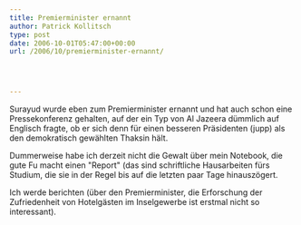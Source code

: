 ```yaml
---
title: Premierminister ernannt
author: Patrick Kollitsch
type: post
date: 2006-10-01T05:47:00+00:00
url: /2006/10/premierminister-ernannt/




---
```

Surayud wurde eben zum Premierminister ernannt und hat auch schon eine Pressekonferenz gehalten, auf der ein Typ von Al Jazeera dümmlich auf Englisch fragte, ob er sich denn für einen besseren Präsidenten (jupp) als den demokratisch gewählten Thaksin hält. 

Dummerweise habe ich derzeit nicht die Gewalt über mein Notebook, die gute Fu macht einen "Report" (das sind schriftliche Hausarbeiten fürs Studium, die sie in der Regel bis auf die letzten paar Tage hinauszögert. 

Ich werde berichten (über den Premierminister, die Erforschung der Zufriedenheit von Hotelgästen im Inselgewerbe ist erstmal nicht so interessant).
